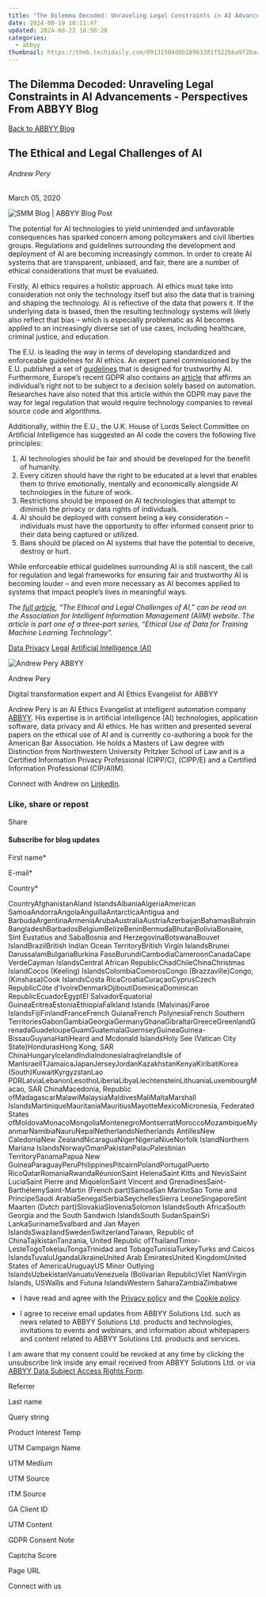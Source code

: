 ```yaml
---
title: "The Dilemma Decoded: Unraveling Legal Constraints in AI Advancements - Perspectives From ABBYY Blog"
date: 2024-08-19 10:11:47
updated: 2024-08-22 10:50:20
categories:
  - abbyy
thumbnail: https://thmb.techidaily.com/09131504d6b18963281f522bba9f2baa6f9c4f1ee05a4b5b8a249fec882bec30.jpg
---
```


## The Dilemma Decoded: Unraveling Legal Constraints in AI Advancements - Perspectives From ABBYY Blog

[Back to ABBYY Blog](https://tools.techidaily.com/abbyy/products/)

## The Ethical and Legal Challenges of AI

###### Andrew Pery

March 05, 2020

![SMM Blog | ABBYY Blog Post](https://static2.abbyy.com/abbyycommedia/25404/11552_smm_blog_the-ethical-and-legal-challenges-of-aiblog.png) 

The potential for AI technologies to yield unintended and unfavorable consequences has sparked concern among policymakers and civil liberties groups. Regulations and guidelines surrounding the development and deployment of AI are becoming increasingly common. In order to create AI systems that are transparent, unbiased, and fair, there are a number of ethical considerations that must be evaluated.

Firstly, AI ethics requires a holistic approach. AI ethics must take into consideration not only the technology itself but also the data that is training and shaping the technology. AI is reflective of the data that powers it. If the underlying data is biased, then the resulting technology systems will likely also reflect that bias – which is especially problematic as AI becomes applied to an increasingly diverse set of use cases, including healthcare, criminal justice, and education.

The E.U. is leading the way in terms of developing standardized and enforceable guidelines for AI ethics. An expert panel commissioned by the E.U. published a set of [guidelines](https://ec.europa.eu/digital-single-market/en/news/draft-ethics-guidelines-trustworthy-ai) that is designed for trustworthy AI. Furthermore, Europe’s recent GDPR also contains an [article](https://info.aiim.org/aiim-blog/gdpr-after-the-deadline-the-emerging-challenges-tied-to-information-privacy-and-security) that affirms an individual’s right not to be subject to a decision solely based on automation. Researches have also noted that this article within the GDPR may pave the way for legal regulation that would require technology companies to reveal source code and algorithms.

Additionally, within the E.U., the U.K. House of Lords Select Committee on Artificial Intelligence has suggested an AI code the covers the following five principles:

1. AI technologies should be fair and should be developed for the benefit of humanity.
2. Every citizen should have the right to be educated at a level that enables them to thrive emotionally, mentally and economically alongside AI technologies in the future of work.
3. Restrictions should be imposed on AI technologies that attempt to diminish the privacy or data rights of individuals.
4. AI should be deployed with consent being a key consideration – individuals must have the opportunity to offer informed consent prior to their data being captured or utilized.
5. Bans should be placed on AI systems that have the potential to deceive, destroy or hurt.

While enforceable ethical guidelines surrounding AI is still nascent, the call for regulation and legal frameworks for ensuring fair and trustworthy AI is becoming louder – and even more necessary as AI becomes applied to systems that impact people’s lives in meaningful ways.

_The_ [_full article_](https://info.aiim.org/?hs%5Fpreview=rJorTKFO-24654105487)_, “The Ethical and Legal Challenges of AI,” can be read on the Association for Intelligent Information Management (AIIM) website. The article is part one of a three-part series, “Ethical Use of Data for Training Machine Learning Technology”._

[Data Privacy](https://tools.techidaily.com/abbyy/products/) [Legal](https://tools.techidaily.com/abbyy/products/) [Artificial Intelligence (AI)](https://www.abbyy.com/blog/artificial-intelligence-ai/ "Artificial Intelligence (AI)") 

![Andrew Pery ABBYY](https://static1.abbyy.com/abbyycommedia/25715/andrewpery-99x99.png)

Andrew Pery

Digital transformation expert and AI Ethics Evangelist for ABBYY

Andrew Pery is an AI Ethics Evangelist at intelligent automation company [ABBYY](https://tools.techidaily.com/abbyy/products/). His expertise is in artificial intelligence (AI) technologies, application software, data privacy and AI ethics. He has written and presented several papers on the ethical use of AI and is currently co-authoring a book for the American Bar Association. He holds a Masters of Law degree with Distinction from Northwestern University Pritzker School of Law and is a Certified Information Privacy Professional (CIPP/C), (CIPP/E) and a Certified Information Professional (CIP/AIIM).

Connect with Andrew on [LinkedIn](https://www.linkedin.com/in/andrew-pery-ll-m-cipp-c-cipp-e-3a536726/).

### Like, share or repost

Share 

#### Subscribe for blog updates

First name\*

E-mail\*

Сountry\*

СountryAfghanistanAland IslandsAlbaniaAlgeriaAmerican SamoaAndorraAngolaAnguillaAntarcticaAntigua and BarbudaArgentinaArmeniaArubaAustraliaAustriaAzerbaijanBahamasBahrainBangladeshBarbadosBelgiumBelizeBeninBermudaBhutanBoliviaBonaire, Sint Eustatius and SabaBosnia and HerzegovinaBotswanaBouvet IslandBrazilBritish Indian Ocean TerritoryBritish Virgin IslandsBrunei DarussalamBulgariaBurkina FasoBurundiCambodiaCameroonCanadaCape VerdeCayman IslandsCentral African RepublicChadChileChinaChristmas IslandCocos (Keeling) IslandsColombiaComorosCongo (Brazzaville)Congo, (Kinshasa)Cook IslandsCosta RicaCroatiaCuraçaoCyprusCzech RepublicCôte d'IvoireDenmarkDjiboutiDominicaDominican RepublicEcuadorEgyptEl SalvadorEquatorial GuineaEritreaEstoniaEthiopiaFalkland Islands (Malvinas)Faroe IslandsFijiFinlandFranceFrench GuianaFrench PolynesiaFrench Southern TerritoriesGabonGambiaGeorgiaGermanyGhanaGibraltarGreeceGreenlandGrenadaGuadeloupeGuamGuatemalaGuernseyGuineaGuinea-BissauGuyanaHaitiHeard and Mcdonald IslandsHoly See (Vatican City State)HondurasHong Kong, SAR ChinaHungaryIcelandIndiaIndonesiaIraqIrelandIsle of ManIsraelITJamaicaJapanJerseyJordanKazakhstanKenyaKiribatiKorea (South)KuwaitKyrgyzstanLao PDRLatviaLebanonLesothoLiberiaLibyaLiechtensteinLithuaniaLuxembourgMacao, SAR ChinaMacedonia, Republic ofMadagascarMalawiMalaysiaMaldivesMaliMaltaMarshall IslandsMartiniqueMauritaniaMauritiusMayotteMexicoMicronesia, Federated States ofMoldovaMonacoMongoliaMontenegroMontserratMoroccoMozambiqueMyanmarNamibiaNauruNepalNetherlandsNetherlands AntillesNew CaledoniaNew ZealandNicaraguaNigerNigeriaNiueNorfolk IslandNorthern Mariana IslandsNorwayOmanPakistanPalauPalestinian TerritoryPanamaPapua New GuineaParaguayPeruPhilippinesPitcairnPolandPortugalPuerto RicoQatarRomaniaRwandaRéunionSaint HelenaSaint Kitts and NevisSaint LuciaSaint Pierre and MiquelonSaint Vincent and GrenadinesSaint-BarthélemySaint-Martin (French part)SamoaSan MarinoSao Tome and PrincipeSaudi ArabiaSenegalSerbiaSeychellesSierra LeoneSingaporeSint Maarten (Dutch part)SlovakiaSloveniaSolomon IslandsSouth AfricaSouth Georgia and the South Sandwich IslandsSouth SudanSpainSri LankaSurinameSvalbard and Jan Mayen IslandsSwazilandSwedenSwitzerlandTaiwan, Republic of ChinaTajikistanTanzania, United Republic ofThailandTimor-LesteTogoTokelauTongaTrinidad and TobagoTunisiaTurkeyTurks and Caicos IslandsTuvaluUgandaUkraineUnited Arab EmiratesUnited KingdomUnited States of AmericaUruguayUS Minor Outlying IslandsUzbekistanVanuatuVenezuela (Bolivarian Republic)Viet NamVirgin Islands, USWallis and Futuna IslandsWestern SaharaZambiaZimbabwe

* I have read and agree with the [Privacy policy](https://tools.techidaily.com/abbyy/products/) and the [Cookie policy](https://tools.techidaily.com/abbyy/products/).

* I agree to receive email updates from ABBYY Solutions Ltd. such as news related to ABBYY Solutions Ltd. products and technologies, invitations to events and webinars, and information about whitepapers and content related to ABBYY Solutions Ltd. products and services.  
    
I am aware that my consent could be revoked at any time by clicking the unsubscribe link inside any email received from ABBYY Solutions Ltd. or via [ABBYY Data Subject Access Rights Form](https://tools.techidaily.com/abbyy/products/).

Referrer

Last name

Query string

Product Interest Temp

UTM Campaign Name

UTM Medium

UTM Source

ITM Source

GA Client ID

UTM Content

GDPR Consent Note

Captcha Score

Page URL

Connect with us

<ins class="adsbygoogle"
     style="display:block"
     data-ad-format="autorelaxed"
     data-ad-client="ca-pub-7571918770474297"
     data-ad-slot="1223367746"></ins>



<ins class="adsbygoogle"
     style="display:block"
     data-ad-client="ca-pub-7571918770474297"
     data-ad-slot="8358498916"
     data-ad-format="auto"
     data-full-width-responsive="true"></ins>
